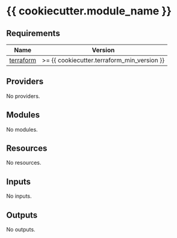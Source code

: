 # {{ cookiecutter.module_name }}
<!-- BEGIN_TF_DOCS -->
## Requirements

| Name | Version |
|------|---------|
| <a name="requirement_terraform"></a> [terraform](#requirement\_terraform) | >= {{ cookiecutter.terraform_min_version }} |

## Providers

No providers.

## Modules

No modules.

## Resources

No resources.

## Inputs

No inputs.

## Outputs

No outputs.
<!-- END_TF_DOCS -->
